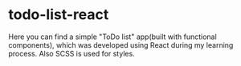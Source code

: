 # todo-list-react
Here you can find a simple "ToDo list" app(built with functional components), which was developed using React during my learning process. Also SCSS is used for styles.
